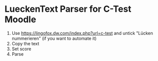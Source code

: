 # LueckenText Parser for C-Test Moodle

1. Use https://lingofox.dw.com/index.php?url=c-test and untick "Lücken nummerieren" (if you want to automate it)
2. Copy the text
3. Set score
4. Parse